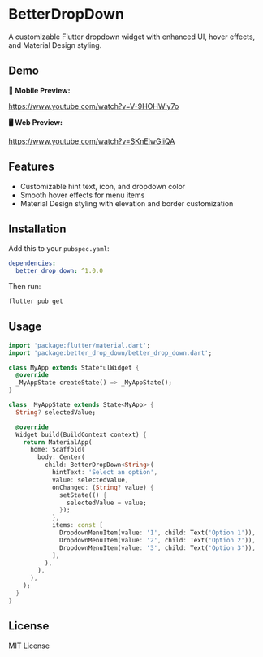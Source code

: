 # BetterDropDown

A customizable Flutter dropdown widget with enhanced UI, hover effects, and Material Design styling.
## Demo

**📱 Mobile Preview:**  

https://www.youtube.com/watch?v=V-9HOHWiy7o

**🖥️ Web Preview:**  

https://www.youtube.com/watch?v=SKnEIwGliQA




## Features
- Customizable hint text, icon, and dropdown color
- Smooth hover effects for menu items
- Material Design styling with elevation and border customization


## Installation
Add this to your `pubspec.yaml`:
```yaml
dependencies:
  better_drop_down: ^1.0.0
```

Then run:
```bash
flutter pub get
```

## Usage
```dart
import 'package:flutter/material.dart';
import 'package:better_drop_down/better_drop_down.dart';

class MyApp extends StatefulWidget {
  @override
  _MyAppState createState() => _MyAppState();
}

class _MyAppState extends State<MyApp> {
  String? selectedValue;

  @override
  Widget build(BuildContext context) {
    return MaterialApp(
      home: Scaffold(
        body: Center(
          child: BetterDropDown<String>(
            hintText: 'Select an option',
            value: selectedValue,
            onChanged: (String? value) {
              setState(() {
                selectedValue = value;
              });
            },
            items: const [
              DropdownMenuItem(value: '1', child: Text('Option 1')),
              DropdownMenuItem(value: '2', child: Text('Option 2')),
              DropdownMenuItem(value: '3', child: Text('Option 3')),
            ],
          ),
        ),
      ),
    );
  }
}
```

## License
MIT License

